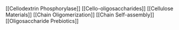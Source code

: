 [[Cellodextrin Phosphorylase]]
[[Cello-oligosaccharides]]
[[Cellulose Materials]]
[[Chain Oligomerization]]
[[Chain Self-assembly]]
[[Oligosaccharide Prebiotics]]
